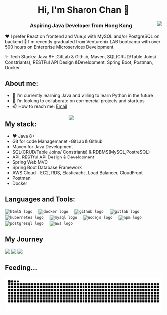<h1 align="center">Hi, I'm Sharon Chan 👋 </h1>
<img align="right" src="https://visitor-badge.laobi.icu/badge?page_id=taozhi8833998.taozhi883398&left_color=royalblue&right_color=black"  />
<h3 align="center">Aspiring Java Developer from Hong Kong </h3>

❤️ I prefer React on frontend and Vue.js with MySQL and/or PostgreSQL on backend
🤔 I'm recently graduated from Venturenix LAB bootcamp with over 500 hours on Enterprise Microservices Development.

✨ Tech Stacks: Java 8+ ,GitLab & Github, Maven, SQL(CRUD/Table Joins/ Constriants), RESTFul API Design &Development, Spring Boot, Postman, Docker



## About me:
- 🌱 I’m currently learning Java and willing to learn Python in the future
- 🔭 I’m looking to collaborate on commercial projects and startups
- 📫 How to reach me: [Email](sharonchan1197@gmail.com)

<img align="right" src="https://octodex.github.com/images/welcometocat.png" width="300">

## My stack:
- ❤️ Java 8+
- Git for code Managemanet -GitLab & Github
- Maven for Java Development
- SQL(CRUD/Table Joins/ Constriants) & RDBMS(MySQL,PostreSQL)
- API, RESTful API Design & Development
- Spring Web MVC
- Spring Boot Database Framework
- AWS Cloud - EC2, RDS, Elasticache, Load Balancer, CloudFront
- Postman 
- Docker

## Languages and Tools:
<div align="left">
  <code><img src="https://cdn.jsdelivr.net/gh/devicons/devicon/icons/html5/html5-original.svg" height="30" alt="html5 logo"  /></code>
  <img width="12" />
  <code><img src="https://cdn.jsdelivr.net/gh/devicons/devicon/icons/docker/docker-original.svg" height="30" alt="docker logo"  /></code>
  <img width="12" />
  <code><img src="https://skillicons.dev/icons?i=github" height="30" alt="github logo"  /></code>
  <img width="12" />
  <code><img src="https://cdn.jsdelivr.net/gh/devicons/devicon/icons/gitlab/gitlab-original.svg" height="30" alt="gitlab logo"  /></code>
  <img width="12" />
  <code><img src="https://cdn.jsdelivr.net/gh/devicons/devicon/icons/kubernetes/kubernetes-plain.svg" height="30" alt="kubernetes logo"  /></code>
  <img width="12" />
  <code><img src="https://skillicons.dev/icons?i=mysql" height="30" alt="mysql logo"  /></code>
  <img width="12" />
  <code><img src="https://cdn.jsdelivr.net/gh/devicons/devicon/icons/nodejs/nodejs-original.svg" height="30" alt="nodejs logo"  /></code>
  <img width="12" />
  <code><img src="https://cdn.jsdelivr.net/gh/devicons/devicon/icons/npm/npm-original-wordmark.svg" height="30" alt="npm logo"  /></code>
  <img width="12" />
  <code><img src="https://cdn.jsdelivr.net/gh/devicons/devicon/icons/postgresql/postgresql-original.svg" height="30" alt="postgresql logo"  /></code>
  <img width="12" />
  <code><img src="https://skillicons.dev/icons?i=aws&theme=dark&perline=15" height="30" alt="aws logo"  /></code>
  <img width="12" />


</div>


## My Journey
<div>
  <img width="385px" src="https://github-readme-stats.anuraghazra1.vercel.app/api/top-langs/?username=SharonC10&layout=compact&theme=onedark" />
  <img width="440px" src="https://github-readme-activity-graph.vercel.app/graph?username=SharonC10&theme=github">
  <img width="385px" src="https://github-readme-streak-stats.herokuapp.com/?user=SharonC10&theme=onedark" />
</div>


## Feeding...
![Snake animation](https://raw.githubusercontent.com/taozhi8833998/taozhi8833998/output/github-contribution-grid-snake-dark.svg)

